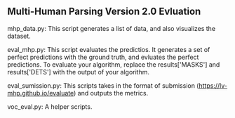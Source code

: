 ## Multi-Human Parsing Version 2.0 Evluation


mhp_data.py: This script generates a list of data, and also visualizes the dataset.


eval_mhp.py: This script evaluates the predictios. It generates a set of perfect predictions with the ground truth, and evluates the perfect predictions. To evaluate your algorithm, replace the results['MASKS'] and results['DETS'] with the output of your algorithm.


eval_sumission.py: This scripts takes in the format of submission (https://lv-mhp.github.io/evaluate) and outputs the metrics. 


voc_eval.py: A helper scripts.
